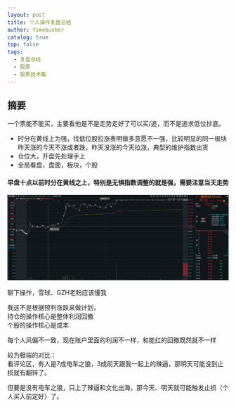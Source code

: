 ```yaml
---
layout: post
title: 个人操作复盘总结
author: timebusker
catalog: true
top: false
tags:
  - 复盘总结
  - 股票
  - 股票技术篇
---
```

## 摘要

一个票能不能买，主要看他是不是走势走好了可以买/追，而不是追求低位抄底。

- 时分在黄线上为强，找低位股拉涨表明做多意愿不一强，比较明显的同一板块昨天涨的今天不涨或者跌，昨天没涨的今天拉涨，典型的维护指数出货
- 仓位大，开盘先处理手上
- 全局看盘，盘面，板块，个股


####  早盘十点以前时分在黄线之上，特别是无惧指数调整的就是强，需要注意当天走势

![](img/Z笔记附件/2025-01-15-个人操作复盘总结_image_1.png)


聊下操作，雪球、GZH老粉应该懂我  
  
我这不是根据预判涨跌来做计划，  
持仓的操作核心是整体利润回撤  
个股的操作核心是成本  
  
每个人风偏不一致，现在账户里面的利润不一样，和能扛的回撤既然就不一样  
  
较为极端的对比：  
看评论区，有人是7成电车之狼，3成前天跟我一起上的辣逼，那明天可能没到止损就有翻转了。  
  
但要是没有电车之狼，只上了辣逼和文化出海，那今天、明天就可能触发止损（个人买入前定好）了。

